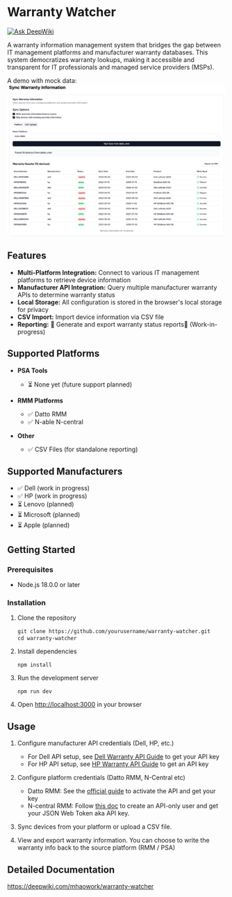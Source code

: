 # Warranty Watcher

[![Ask DeepWiki](https://deepwiki.com/badge.svg)](https://deepwiki.com/mhaowork/warranty-watcher)

A warranty information management system that bridges the gap between IT management platforms and manufacturer warranty databases. This system democratizes warranty lookups, making it accessible and transparent for IT professionals and managed service providers (MSPs).

A demo with mock data:
![Demo Screenshot](public/demo.png)


## Features

- **Multi-Platform Integration:** Connect to various IT management platforms to retrieve device information
- **Manufacturer API Integration:** Query multiple manufacturer warranty APIs to determine warranty status
- **Local Storage:** All configuration is stored in the browser's local storage for privacy
- **CSV Import:** Import device information via CSV file
- **Reporting:** 🚧 Generate and export warranty status reports🚧 (Work-in-progress)

## Supported Platforms

- **PSA Tools**
  - ⏳ None yet (future support planned)

- **RMM Platforms**
  - ✅ Datto RMM
  - ✅ N-able N-central

- **Other**
  - ✅ CSV Files (for standalone reporting)

## Supported Manufacturers

- ✅ Dell (work in progress)
- ✅ HP (work in progress)
- ⏳ Lenovo (planned)
- ⏳ Microsoft (planned)
- ⏳ Apple (planned)


## Getting Started

### Prerequisites

- Node.js 18.0.0 or later

### Installation

1. Clone the repository
   ```
   git clone https://github.com/yourusername/warranty-watcher.git
   cd warranty-watcher
   ```

2. Install dependencies
   ```
   npm install
   ```

3. Run the development server
   ```
   npm run dev
   ```

4. Open [http://localhost:3000](http://localhost:3000) in your browser

## Usage

1. Configure manufacturer API credentials (Dell, HP, etc.)
   - For Dell API setup, see [Dell Warranty API Guide](docs/dell.md) to get your API key
   - For HP API setup, see [HP Warranty API Guide](docs/hp.md) to get an API key

2. Configure platform credentials (Datto RMM, N-Central etc)
   - Datto RMM: See the [official guide](https://rmm.datto.com/help/en/Content/2SETUP/APIv2.htm) to activate the API and get your key
   - N-central RMM: Follow [this doc](https://developer.n-able.com/n-central/docs/create-an-api-only-user) to create an API-only user and get your JSON Web Token aka API key.

3. Sync devices from your platform or upload a CSV file. 
4. View and export warranty information. You can choose to write the warranty info back to the source platform (RMM / PSA)


## Detailed Documentation

https://deepwiki.com/mhaowork/warranty-watcher